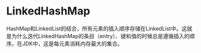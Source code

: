 # LinkedHashMap

HashMap和LinkedList的结合，所有元素的插入顺序存储在LinkedList中。这就是为什么迭代LinkedHashMap的条目（entry）、键和值的时候总是遵循插入的顺序。在JDK中，这是每元素消耗内存最大的集合。
